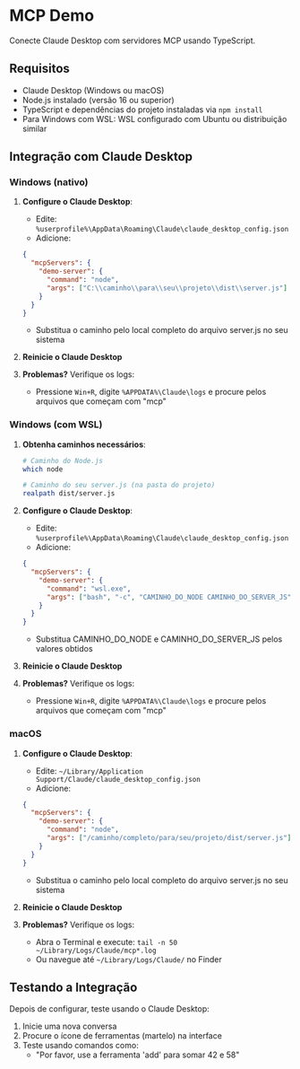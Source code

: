 # MCP Demo

Conecte Claude Desktop com servidores MCP usando TypeScript.

## Requisitos

- Claude Desktop (Windows ou macOS)
- Node.js instalado (versão 16 ou superior)
- TypeScript e dependências do projeto instaladas via `npm install`
- Para Windows com WSL: WSL configurado com Ubuntu ou distribuição similar

## Integração com Claude Desktop

### Windows (nativo)

1. **Configure o Claude Desktop**:

   - Edite: `%userprofile%\AppData\Roaming\Claude\claude_desktop_config.json`
   - Adicione:

   ```json
   {
     "mcpServers": {
       "demo-server": {
         "command": "node",
         "args": ["C:\\caminho\\para\\seu\\projeto\\dist\\server.js"]
       }
     }
   }
   ```

   - Substitua o caminho pelo local completo do arquivo server.js no seu sistema

2. **Reinicie o Claude Desktop**

3. **Problemas?** Verifique os logs:
   - Pressione `Win+R`, digite `%APPDATA%\Claude\logs` e procure pelos arquivos que começam com "mcp"

### Windows (com WSL)

1. **Obtenha caminhos necessários**:

   ```bash
   # Caminho do Node.js
   which node

   # Caminho do seu server.js (na pasta do projeto)
   realpath dist/server.js
   ```

2. **Configure o Claude Desktop**:

   - Edite: `%userprofile%\AppData\Roaming\Claude\claude_desktop_config.json`
   - Adicione:

   ```json
   {
     "mcpServers": {
       "demo-server": {
         "command": "wsl.exe",
         "args": ["bash", "-c", "CAMINHO_DO_NODE CAMINHO_DO_SERVER_JS"]
       }
     }
   }
   ```

   - Substitua CAMINHO_DO_NODE e CAMINHO_DO_SERVER_JS pelos valores obtidos

3. **Reinicie o Claude Desktop**

4. **Problemas?** Verifique os logs:
   - Pressione `Win+R`, digite `%APPDATA%\Claude\logs` e procure pelos arquivos que começam com "mcp"

### macOS

1. **Configure o Claude Desktop**:

   - Edite: `~/Library/Application Support/Claude/claude_desktop_config.json`
   - Adicione:

   ```json
   {
     "mcpServers": {
       "demo-server": {
         "command": "node",
         "args": ["/caminho/completo/para/seu/projeto/dist/server.js"]
       }
     }
   }
   ```

   - Substitua o caminho pelo local completo do arquivo server.js no seu sistema

2. **Reinicie o Claude Desktop**

3. **Problemas?** Verifique os logs:
   - Abra o Terminal e execute: `tail -n 50 ~/Library/Logs/Claude/mcp*.log`
   - Ou navegue até `~/Library/Logs/Claude/` no Finder

## Testando a Integração

Depois de configurar, teste usando o Claude Desktop:

1. Inicie uma nova conversa
2. Procure o ícone de ferramentas (martelo) na interface
3. Teste usando comandos como:
   - "Por favor, use a ferramenta 'add' para somar 42 e 58"

